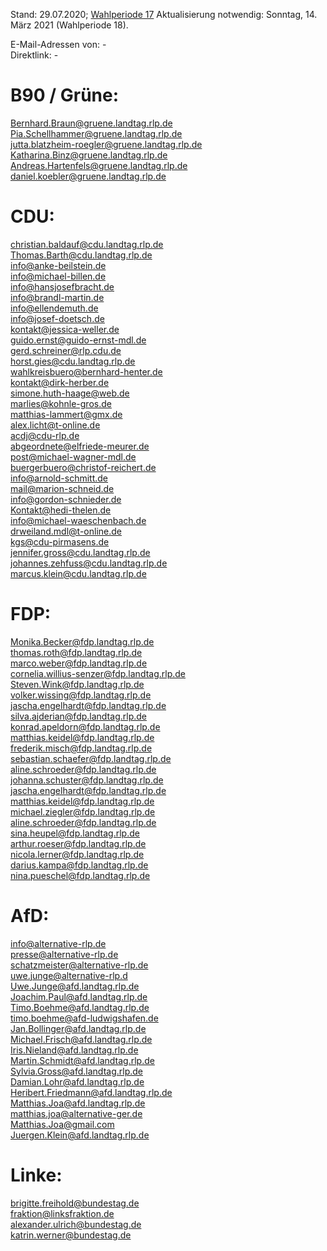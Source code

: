 Stand: 29.07.2020; [Wahlperiode 17](https://de.wikipedia.org/wiki/Liste_der_Mitglieder_des_Landtages_Rheinland-Pfalz_(17._Wahlperiode))    
Aktualisierung notwendig: Sonntag, 14. März 2021 (Wahlperiode 18).      
    
E-Mail-Adressen von: -  
Direktlink: -  
      
      
# B90 / Grüne:    
      
Bernhard.Braun@gruene.landtag.rlp.de  
Pia.Schellhammer@gruene.landtag.rlp.de  
jutta.blatzheim-roegler@gruene.landtag.rlp.de  
Katharina.Binz@gruene.landtag.rlp.de  
Andreas.Hartenfels@gruene.landtag.rlp.de  
daniel.koebler@gruene.landtag.rlp.de  
      
      
# CDU:    
      
christian.baldauf@cdu.landtag.rlp.de  
Thomas.Barth@cdu.landtag.rlp.de  
info@anke-beilstein.de  
info@michael-billen.de  
info@hansjosefbracht.de  
info@brandl-martin.de  
info@ellendemuth.de  
info@josef-doetsch.de  
kontakt@jessica-weller.de  
guido.ernst@guido-ernst-mdl.de  
gerd.schreiner@rlp.cdu.de  
horst.gies@cdu.landtag.rlp.de  
wahlkreisbuero@bernhard-henter.de  
kontakt@dirk-herber.de  
simone.huth-haage@web.de  
marlies@kohnle-gros.de  
matthias-lammert@gmx.de  
alex.licht@t-online.de  
acdj@cdu-rlp.de  
abgeordnete@elfriede-meurer.de  
post@michael-wagner-mdl.de  
buergerbuero@christof-reichert.de  
info@arnold-schmitt.de  
mail@marion-schneid.de  
info@gordon-schnieder.de  
Kontakt@hedi-thelen.de  
info@michael-waeschenbach.de  
drweiland.mdl@t-online.de  
kgs@cdu-pirmasens.de  
jennifer.gross@cdu.landtag.rlp.de  
johannes.zehfuss@cdu.landtag.rlp.de  
marcus.klein@cdu.landtag.rlp.de  
      
      
# FDP:    
      
Monika.Becker@fdp.landtag.rlp.de  
thomas.roth@fdp.landtag.rlp.de  
marco.weber@fdp.landtag.rlp.de  
cornelia.willius-senzer@fdp.landtag.rlp.de  
Steven.Wink@fdp.landtag.rlp.de  
volker.wissing@fdp.landtag.rlp.de  
jascha.engelhardt@fdp.landtag.rlp.de  
silva.ajderian@fdp.landtag.rlp.de  
konrad.apeldorn@fdp.landtag.rlp.de  
matthias.keidel@fdp.landtag.rlp.de  
frederik.misch@fdp.landtag.rlp.de  
sebastian.schaefer@fdp.landtag.rlp.de  
aline.schroeder@fdp.landtag.rlp.de  
johanna.schuster@fdp.landtag.rlp.de  
jascha.engelhardt@fdp.landtag.rlp.de  
matthias.keidel@fdp.landtag.rlp.de  
michael.ziegler@fdp.landtag.rlp.de  
aline.schroeder@fdp.landtag.rlp.de  
sina.heupel@fdp.landtag.rlp.de  
arthur.roeser@fdp.landtag.rlp.de  
nicola.lerner@fdp.landtag.rlp.de  
darius.kampa@fdp.landtag.rlp.de  
nina.pueschel@fdp.landtag.rlp.de  
      
      
# AfD:    
      
info@alternative-rlp.de  
presse@alternative-rlp.de  
schatzmeister@alternative-rlp.de  
uwe.junge@alternative-rlp.d  
Uwe.Junge@afd.landtag.rlp.de  
Joachim.Paul@afd.landtag.rlp.de  
Timo.Boehme@afd.landtag.rlp.de  
timo.boehme@afd-ludwigshafen.de  
Jan.Bollinger@afd.landtag.rlp.de  
Michael.Frisch@afd.landtag.rlp.de  
Iris.Nieland@afd.landtag.rlp.de  
Martin.Schmidt@afd.landtag.rlp.de  
Sylvia.Gross@afd.landtag.rlp.de  
Damian.Lohr@afd.landtag.rlp.de  
Heribert.Friedmann@afd.landtag.rlp.de  
Matthias.Joa@afd.landtag.rlp.de  
matthias.joa@alternative-ger.de  
Matthias.Joa@gmail.com  
Juergen.Klein@afd.landtag.rlp.de  
    
      
# Linke:    
    
brigitte.freihold@bundestag.de  
fraktion@linksfraktion.de  
alexander.ulrich@bundestag.de  
katrin.werner@bundestag.de  
